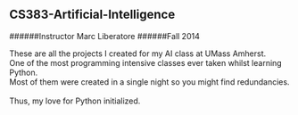 ## CS383-Artificial-Intelligence
######Instructor Marc Liberatore
######Fall 2014

<p>These are all the projects I created for my AI class at UMass Amherst.<br />
One of the most programming intensive classes ever taken whilst learning Python.<br />
Most of them were created in a single night so you might find redundancies.<br /><br />
Thus, my love for Python initialized.
</p>
